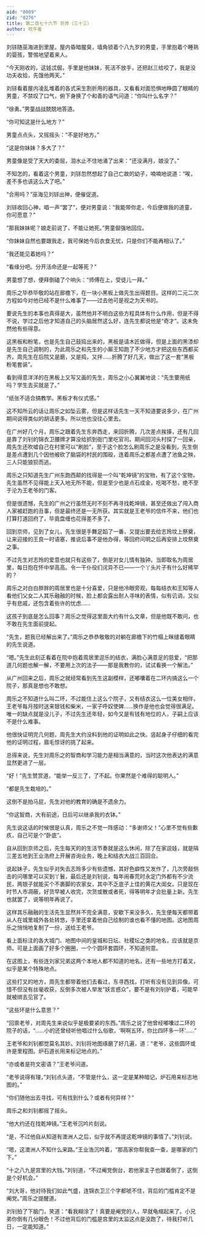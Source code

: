 ```yaml
---
aid: "0009"
zid: "0276"
title: 第二百七十六节 京师（三十三）
author: 吹牛者
---
```


刘铩随巫海进到里屋。屋内昏暗腥臭，墙角锁着个八九岁的男童，手里抱着个睡熟的婴孩，警惕地望着来人。

“今天刚收的，这娃忒倔，手里是他妹妹，死活不放手，还把赵三给咬了，我是没功夫收拾，先饿他两天。”

刘铩看着屋内凌乱堆着的各式采生割折用的器具，又看看对面恐惧地睁圆了眼睛的男童，不禁叹了口气，俯下身换了个和善的语气问道：“你叫什么名字？”

“徐勇。”男童战战兢兢地答道。

“你可知这是什么地方？”

男童点点头，又摇摇头：“不是好地方。”

“这是你妹妹？多大了？”

男童像是受了天大的委屈，泪水止不住地涌了出来：“还没满月，娘没了。”

不知怎的，看着这个男童，刘铩忽然想起了自己亡故的幼子，喃喃地说道：“唉，差不多也该这么大了吧。”

“合用吗？”巫海见刘铩出神，便催促道。

刘铩收回心神，唱一声“罢了”，便对男童说：“我能带你走，今后便做我的道童，你可愿意？”

“那我妹妹呢？娘走前说了，不能让她死。”男童倔强地回应。

“你妹妹自然也要跟我走，我可保她今后衣食无忧，只是你们不能再相认了。”

“我还能见着她吗？”

“看缘分吧。分开活命还是一起等死？”

男童想了想，便拜倒磕了个响头：“师傅在上，受徒儿一拜。”

周乐之毕恭毕敬的站在廊檐下，在一块小黑板上做先生出得题目。这样的二元二次方程如今对他已经不是什么难事了――过去他可是视之为天书的。

要说先生的本事也真得是大，虽然他并不明白这些方程具体有什么作用，但是不得不说，学过之后他才知道自己的头脑居然这么好，连先生都说他是“奇才”。这未免然他有些得意。

这黑板和粉笔，也是先生自己鼓捣出来的，黑板是请木匠做得，但是上面的黑漆却是先生自己调制的，为此周乐之和先生的小厮王知跑了不少地方才把这些东西都买齐。周先生在后院又是磨，又是捣，又拌……折腾了好几天，做出了这一套“黑板粉笔套装”。

看到得意洋洋的在黑板上又写又画的先生，周乐之小心翼翼地说：“先生要用纸吗？学生去买就是了。”

“纸张不适合搞教学。黑板才有仪式感。”

这不知所云的话让周乐之如坠云雾，但是这样话先生一天不知道要说多少，在广州期间说得类似的胡话更多。所以他也没往心里去。

在广州好几个月，周乐之跟着先生东奔西走，来回折腾，几次差点挨揍，还有几回是靠了刘钊的锦衣卫腰牌才算没给抓到衙门里吃官司。期间回河头村探了一回亲，周先生还吹嘘自己在村里可以“刷脸”，至于这个脸怎么刷周乐之是没看到，先生倒是差点遭到几个因他被砍了脑袋的村民的围殴，连着周乐之都差点遭了池鱼之殃，三人只能狼狈而逃。

周乐之只知道先生广州东跑西颠的找得是一个叫“乾坤镜”的宝物，有了这个宝物，先生虽然不见得能上天入地无所不能，但是至少也是点石成金，吃喝不愁，绝不至于沦为王老爷的门客。

但是很遗憾，先生的广州之行虽然无时不刻不再寻找乾坤镜，甚至还做出了闯入商人家被赶跑的丑事，但是最终还是一无所获。其实就是王老爷的信件不来，他们也打算打道回府了，毕竟盘缠也花得差不多了。

回到京师，见到了女儿，先生很是手舞足蹈了一番，又提出要去给志玲坟上祭奠，让来迎接的王良一时语塞，推说后事不是他办得，等回府问明之后再安排上坟祭奠之事。

不过先生对志玲的爱意也就只有这些了，倒是对女儿情有独钟。当即取名为周居里，每日抱在怀中举高高。令一干仆役们诧异不已――一个丫头片子有什么好稀罕的？

周乐之对白白胖胖的周居里也是十分喜爱，只是他冷眼旁观，每每结衣和王知等人看他们父女二人其乐融融的时候，脸上都会露出耐人寻味的表情，似有讥诮，又似乎有悲戚，还包含着些许的忧虑……

这孩子到底是怎么回事？周乐之觉得这里面大约有什么文章，但是他既不敢问，也不敢在先生面前提起。

“先生，题我已经解出来了。”周乐之恭恭敬敬的对躺在廊檐下的竹榻上眯缝着眼睛的先生说道。

“嗯。”先生此刻正看着在院中抱着周居里逗乐的结衣，满脸心满意足的慈爱，“把那道几何题也解一解，不要用上次的法子――那是我教你的，试试看换一个解法。”

从广州回来之后，周乐之就经常看到先生这副模样，还嘟囔着在二环内搞这么一个院子，那真是想也不敢想。

周乐之不知道什么叫二环，不过能住上这么个院子，又有结衣这么一位美女相伴，王老爷每月按时送来银钱和柴米，一家子呼奴使婢……换作是他也会觉得很满足。唯一的缺点就是没儿子，不过先生还年轻，如今又是有钱有地位的人，子嗣上应该不是什么难事。

他很快证明完几何题，周先生大约没料到他的证明如此之快。竖起身子仔细的看完他的证明过程，眉毛惊讶的挑了起来。

总得来说，先生对周乐之的智商和学习能力是相当满意的，当时这次他表达的满意显然更进了一层。

“好！”先生赞赏道，“能举一反三了，了不起。你果然是个难得的聪明人。”

“都是先生栽培的。”

这倒不是拍马屁，先生对他的教育的确是不遗余力。

“你这智商，大有前途，日后可以继承我的衣钵。”

先生说这话的时候很是认真，周乐之不觉一阵感动：“多谢师父！”心里不觉有些歉疚，自己可是个“卧底”。

自从回到京师之后，先生每天的的生活节奏就是这么休闲，除了在家逗娃，就是隔三差五地到王业浩府上开展咨询业务，晚上和结衣大战三百回合。

说起妹子，先生似乎对失去志玲多少有些遗憾，其好色癖性又发作了，几次旁敲侧击的问哪里可以买到丫鬟，最后还是刘钊说，每年闹春荒时永定门外都有不少流民，两银子就能买个不裹脚的农家女，其中不乏底子上佳的黄花大闺女。只是现在时节人市凋蔽，好货早被人收完，次货或散或者死，得等明年才会批量上新。先生也就罢了，说等明年再说了。

这样其乐融融的生活先生显然并不完全满意，安歇下来没多久，先生便每天都带着从人在城里城外各处转悠，手里还拿着他自己绘制的谁也看不懂的地图。这地图周乐之悄悄地复制了一份，送给王老爷。

看上面标注的各大城门、地图中间的皇城和日坛、社稷坛之类的地名，应该就是京师。可是上面画了好多个圈圈，一个个圆环套圆环，不知道何意。

在这图上，有些连刘家兄弟这两个本地人都不知道的地名，还有一些地方打着叉，似乎是某个特殊地点。

这些打叉的地方，周先生都带着他们去看过，东寻西找，打听有没有见到异像。可惜不但没有丝毫收获，反倒多次被人举发“妖言惑众”，要不是有刘钊护着，可能早就被绑去见官了。

“这些环是什么意思？”

“回禀老爷，对周先生来说似乎是极要紧的东西。”周乐之说了他曾经嘟囔过二环的院子的话，“……小的还曾经听他唱过什么俗歌，‘啊啊五环，你比四环多一环’……”

王老爷和刘钊都觉莫名其妙。刘钊将地图琢磨了好几遍，道：“老爷，这些圆环或许是里程图。炉石道长用来标记地点的。”

“亦或者是符文密语？”王老爷问道。

“老爷说得有理，”刘钊点头道，“不管是什么，这一定是某种暗记，炉石用来标志地图的。”

“你们随他出去寻找，可有找到什么？或者有何异样？”

周乐之和刘钊都摇了摇头。

“他大约还在找乾坤镜。”王老爷沉吟片刻说。

“是，不过他自从知道有澳洲人之后，似乎就不再提这乾坤镜的事情了。”刘钊说。

“嗯，这澳洲人不知什么来路。”王业浩沉吟着，“那高家你帮我查一查，是哪家的门下。”

“十之八九是宫里的大铛。”刘钊道，“不过阉党倒台，若他家主子也跟着倒了，这倒是个好机会。”

“刘大哥，他对待我们如此气盛，连锦衣卫三个字都唬不住，背后的门槛肯定不是阉党。”周乐之提醒道。

刘钊拍了下脑门，笑道：“看我糊涂了！真要是阉党的人，早就龟缩起来了。小兄弟你倒有几分眼色！不过他背后的门槛是宫里的太监这点是没跑了，待我打听几日，一定能知道。”

